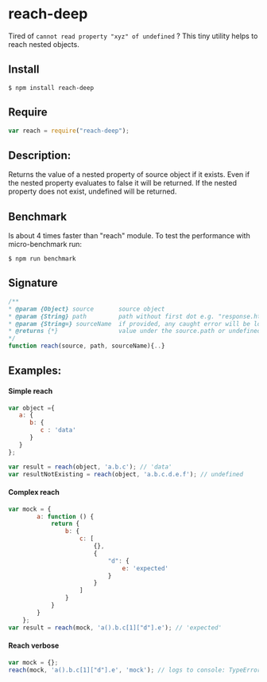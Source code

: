# reach-deep
Tired of `cannot read property "xyz" of undefined` ? This tiny utility helps to reach nested objects.

## Install
```
$ npm install reach-deep
```

## Require
```js
var reach = require("reach-deep");
```

## Description:

Returns the value of a nested property of source object if it exists.
Even if the nested property evaluates to false it will be returned.
If the nested property does not exist, undefined will be returned.

## Benchmark
Is about 4 times faster than "reach" module.
To test the performance with micro-benchmark run:
```
$ npm run benchmark
```

## Signature
```js
/**
* @param {Object} source       source object
* @param {String} path         path without first dot e.g. "response.http.statusCode"
* @param {String=} sourceName  if provided, any caught error will be logged to console
* @returns {*}                 value under the source.path or undefined
*/
function reach(source, path, sourceName){..}
```

## Examples:

#### Simple reach
```js
var object ={
   a: {
      b: {
         c : 'data'
      }
   }
};

var result = reach(object, 'a.b.c'); // 'data'
var resultNotExisting = reach(object, 'a.b.c.d.e.f'); // undefined
```

#### Complex reach
```js
var mock = {
        a: function () {
            return {
                b: {
                    c: [
                        {},
                        {
                            "d": {
                                e: 'expected'
                            }
                        }
                    ]
                }
            }
        }
    };
var result = reach(mock, 'a().b.c[1]["d"].e'); // 'expected'
```

#### Reach verbose
```js
var mock = {};
reach(mock, 'a().b.c[1]["d"].e', 'mock'); // logs to console: TypeError['mock.a is not a function']
```
